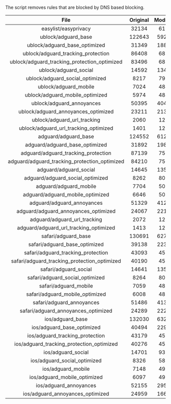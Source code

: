 The script removes rules that are blocked by DNS based blocking.


| File | Original | Modified |
|:----:|:-----:|:-----:|
| easylist/easyprivacy | 32134 | 6196 |
| ublock/adguard_base | 122643 | 59267 |
| ublock/adguard_base_optimized | 31349 | 18818 |
| ublock/adguard_tracking_protection | 86408 | 6822 |
| ublock/adguard_tracking_protection_optimized | 83496 | 6822 |
| ublock/adguard_social | 14592 | 13481 |
| ublock/adguard_social_optimized | 8217 | 7963 |
| ublock/adguard_mobile | 7024 | 4841 |
| ublock/adguard_mobile_optimized | 5974 | 4841 |
| ublock/adguard_annoyances | 50395 | 40421 |
| ublock/adguard_annoyances_optimized | 23211 | 21317 |
| ublock/adguard_url_tracking | 2060 | 1219 |
| ublock/adguard_url_tracking_optimized | 1401 | 1219 |
| adguard/adguard_base | 124552 | 61270 |
| adguard/adguard_base_optimized | 31892 | 19811 |
| adguard/adguard_tracking_protection | 87139 | 7500 |
| adguard/adguard_tracking_protection_optimized | 84210 | 7500 |
| adguard/adguard_social | 14645 | 13541 |
| adguard/adguard_social_optimized | 8262 | 8018 |
| adguard/adguard_mobile | 7704 | 5020 |
| adguard/adguard_mobile_optimized | 6646 | 5020 |
| adguard/adguard_annoyances | 51329 | 41267 |
| adguard/adguard_annoyances_optimized | 24067 | 22153 |
| adguard/adguard_url_tracking | 2072 | 1229 |
| adguard/adguard_url_tracking_optimized | 1413 | 1229 |
| safari/adguard_base | 130691 | 62706 |
| safari/adguard_base_optimized | 39138 | 22378 |
| safari/adguard_tracking_protection | 43093 | 4584 |
| safari/adguard_tracking_protection_optimized | 40190 | 4584 |
| safari/adguard_social | 14641 | 13530 |
| safari/adguard_social_optimized | 8264 | 8011 |
| safari/adguard_mobile | 7059 | 4880 |
| safari/adguard_mobile_optimized | 6008 | 4880 |
| safari/adguard_annoyances | 51486 | 41356 |
| safari/adguard_annoyances_optimized | 24289 | 22262 |
| ios/adguard_base | 132030 | 63222 |
| ios/adguard_base_optimized | 40494 | 22903 |
| ios/adguard_tracking_protection | 43179 | 4591 |
| ios/adguard_tracking_protection_optimized | 40276 | 4591 |
| ios/adguard_social | 14701 | 9390 |
| ios/adguard_social_optimized | 8326 | 5819 |
| ios/adguard_mobile | 7148 | 4918 |
| ios/adguard_mobile_optimized | 6097 | 4918 |
| ios/adguard_annoyances | 52155 | 29550 |
| ios/adguard_annoyances_optimized | 24959 | 16602 |